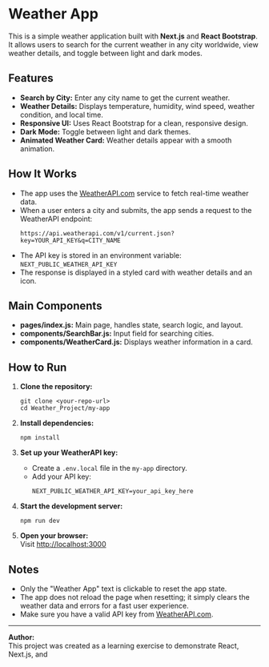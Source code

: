 # Weather App

This is a simple weather application built with **Next.js** and **React Bootstrap**. It allows users to search for the current weather in any city worldwide, view weather details, and toggle between light and dark modes.

## Features

- **Search by City:** Enter any city name to get the current weather.
- **Weather Details:** Displays temperature, humidity, wind speed, weather condition, and local time.
- **Responsive UI:** Uses React Bootstrap for a clean, responsive design.
- **Dark Mode:** Toggle between light and dark themes.
- **Animated Weather Card:** Weather details appear with a smooth animation.

## How It Works

- The app uses the [WeatherAPI.com](https://www.weatherapi.com/) service to fetch real-time weather data.
- When a user enters a city and submits, the app sends a request to the WeatherAPI endpoint:
  ```
  https://api.weatherapi.com/v1/current.json?key=YOUR_API_KEY&q=CITY_NAME
  ```
- The API key is stored in an environment variable:  
  `NEXT_PUBLIC_WEATHER_API_KEY`
- The response is displayed in a styled card with weather details and an icon.

## Main Components

- **pages/index.js:** Main page, handles state, search logic, and layout.
- **components/SearchBar.js:** Input field for searching cities.
- **components/WeatherCard.js:** Displays weather information in a card.

## How to Run

1. **Clone the repository:**
   ```
   git clone <your-repo-url>
   cd Weather_Project/my-app
   ```

2. **Install dependencies:**
   ```
   npm install
   ```

3. **Set up your WeatherAPI key:**
   - Create a `.env.local` file in the `my-app` directory.
   - Add your API key:
     ```
     NEXT_PUBLIC_WEATHER_API_KEY=your_api_key_here
     ```

4. **Start the development server:**
   ```
   npm run dev
   ```

5. **Open your browser:**  
   Visit [http://localhost:3000](http://localhost:3000)

## Notes

- Only the "Weather App" text is clickable to reset the app state.
- The app does not reload the page when resetting; it simply clears the weather data and errors for a fast user experience.
- Make sure you have a valid API key from [WeatherAPI.com](https://www.weatherapi.com/).

---

**Author:**  
This project was created as a learning exercise to demonstrate React, Next.js, and